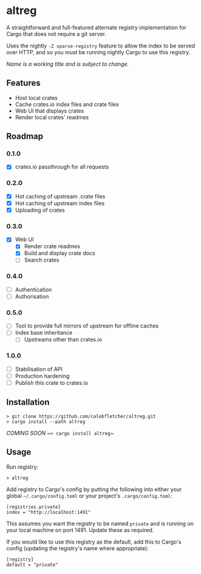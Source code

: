 # altreg

A straightforward and full-featured alternate registry implementation for Cargo that does not require a git server.

Uses the nightly `-Z sparse-registry` feature to allow the index to be served over HTTP, and so you must be running nightly Cargo to use this registry.

_Name is a working title and is subject to change._

## Features
- Host local crates
- Cache crates.io index files and crate files
- Web UI that displays crates
- Render local crates' readmes

## Roadmap
### 0.1.0
- [x] crates.io passthrough for all requests
### 0.2.0
- [x] Hot caching of upstream .crate files
- [x] Hot caching of upstream index files
- [x] Uploading of crates
### 0.3.0
- [x] Web UI
  - [x] Render crate readmes
  - [x] Build and display crate docs
  - [ ] Search crates
### 0.4.0
- [ ] Authentication
- [ ] Authorisation
### 0.5.0
- [ ] Tool to provide full mirrors of upstream for offline caches
- [ ] Index base inheritance
  - [ ] Upstreams other than crates.io
### 1.0.0
- [ ] Stabilisation of API
- [ ] Production hardening
- [ ] Publish this crate to crates.io

## Installation

```
> git clone https://github.com/calebfletcher/altreg.git
> cargo install --path altreg
```

_COMING SOON_
~```> cargo install altreg```~

## Usage
Run registry:

```
> altreg
```

Add registry to Cargo's config by putting the following into either your global `~/.cargo/config.toml` or your project's `.cargo/config.toml`:
```
[registries.private]
index = "http://localhost:1491"
```
This assumes you want the registry to be named `private` and is running on your local machine on port 1491. Update these as required.

If you would like to use this registry as the default, add this to Cargo's config (updating the registry's name where appropriate):
```
[registry]
default = "private"
```
